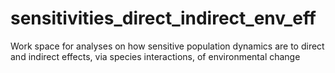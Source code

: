 # sensitivities_direct_indirect_env_eff
Work space for analyses on how sensitive population dynamics are to direct and indirect effects, via species interactions, of environmental change 
